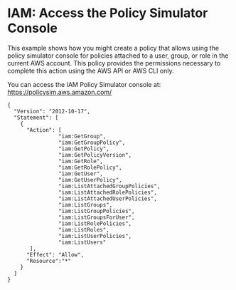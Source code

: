 # IAM: Access the Policy Simulator Console<a name="reference_policies_examples_iam_policy-sim-console"></a>

This example shows how you might create a policy that allows using the policy simulator console for policies attached to a user, group, or role in the current AWS account\. This policy provides the permissions necessary to complete this action using the AWS API or AWS CLI only\.

You can access the IAM Policy Simulator console at: [https://policysim\.aws\.amazon\.com/](https://policysim.aws.amazon.com/)

```
{
  "Version": "2012-10-17",
  "Statement": [
    {
      "Action": [
                "iam:GetGroup",
                "iam:GetGroupPolicy",
                "iam:GetPolicy",
                "iam:GetPolicyVersion",
                "iam:GetRole",
                "iam:GetRolePolicy",
                "iam:GetUser",
                "iam:GetUserPolicy",
                "iam:ListAttachedGroupPolicies",
                "iam:ListAttachedRolePolicies",
                "iam:ListAttachedUserPolicies",
                "iam:ListGroups",
                "iam:ListGroupPolicies",
                "iam:ListGroupsForUser",
                "iam:ListRolePolicies",
                "iam:ListRoles",
                "iam:ListUserPolicies",
                "iam:ListUsers"
       ],
      "Effect": "Allow",
      "Resource":"*"
    }
  ]
}
```